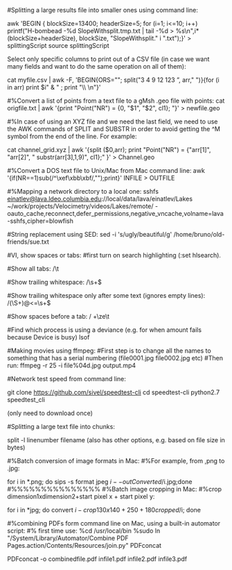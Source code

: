 #Splitting a large results file into smaller ones using command line:

awk 'BEGIN { blockSize=13400; headerSize=5; 
    for (i=1; i<=10; i++) printf("H-bombead -%d SlopeWithsplit.tmp.txt | tail -%d > %s\n",i*(blockSize+headerSize), blockSize, "SlopeWithsplit." i ".txt");}' > splittingScript
source splittingScript


Select only specific columns to print out of a CSV file (in case we want many fields and want to do the same operation on all of them):

cat myfile.csv | awk -F, 'BEGIN{ORS=""; split("3 4 9 12 123 ”, arr," ")}{for (i in arr) print $i" & " ; print "\\\\ \n"}'

#%Convert a list of points from a text file to a gMsh .geo file with points:
cat origfile.txt | awk '{print "Point("NR") = {0, "$1", "$2", cl1}; "}' > newfile.geo

#%In case of using an XYZ file and we need the last field, we need to use 
the AWK commands of SPLIT and SUBSTR in order to avoid getting the ^M symbol 
from the end of the line. For example:

cat channel_grid.xyz | awk '{split ($0,arr); print "Point("NR") = {"arr[1]", "arr[2]", " substr(arr[3],1,9)", cl1};" }' > Channel.geo

#%Convert a DOS text file to Unix/Mac from Mac command line:
awk '{if(NR==1)sub(/^\xef\xbb\xbf/,"");print}' INFILE > OUTFILE

#%Mapping a network directory to a local one:
sshfs einatlev@lava.ldeo.columbia.edu://local/data/lava/einatlev/Lakes ~/work/projects/Velocimetry/videos/Lakes/remote/  -oauto_cache,reconnect,defer_permissions,negative_vncache,volname=lava-sshfs,cipher=blowfish

#String replacement using SED:
sed -i 's/ugly/beautiful/g' /home/bruno/old-friends/sue.txt


#VI, show spaces or tabs:
#first turn on search highlighting (:set hlsearch).

#Show all tabs:
/\t

#Show trailing whitespace:
/\s\+$

#Show trailing whitespace only after some text (ignores empty lines):
/\(\S\+\)\@<=\s\+$

#Show spaces before a tab:
/ \+\ze\t

#Find which process is using a deviance (e.g. for when amount fails because Device is busy)
lsof <path do device>




#Making movies using ffmpeg:
#First step is to change all the names to something that has a serial numbering (file0001.jpg file0002.jpg etc)
#Then run: 
ffmpeg -r 25 -i file%04d.jpg  output.mp4

#Network test speed from command line:

git clone https://github.com/sivel/speedtest-cli
cd speedtest-cli 
python2.7 speedtest_cli

(only need to download once)

#Splitting a large text file into chunks:

split -l linenumber filename
(also has other options, e.g. based on file size in bytes)


#%Batch conversion of image formats in Mac:
#%For example, from ,png to .jpg:

for i in *.png; do sips -s format jpeg $i --out Converted/$i.jpg;done
#%%%%%%%%%%%%%%%
#%Batch image cropping in Mac:
#%crop dimension1xdimension2+start pixel x + start pixel y:

for i in *jpg; do convert $i -crop 130x140+250+180 cropped/$i; done

#%combining PDFs form command line on Mac, using a built-in automator script:
#% first time use: 
%cd /usr/local/bin
%sudo ln "/System/Library/Automator/Combine PDF Pages.action/Contents/Resources/join.py" PDFconcat

PDFconcat -o combinedfile.pdf infile1.pdf infile2.pdf infile3.pdf


